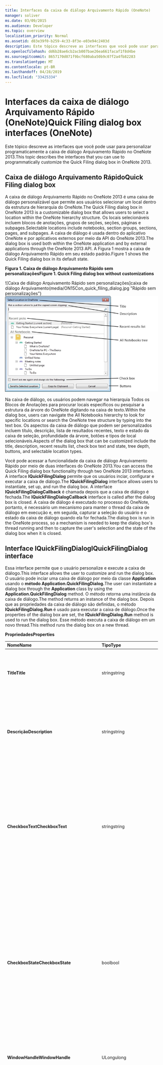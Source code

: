 ```yaml
---
title: Interfaces da caixa de diálogo Arquivamento Rápido (OneNote)
manager: soliver
ms.date: 03/09/2015
ms.audience: Developer
ms.topic: overview
localization_priority: Normal
ms.assetid: d83e39f0-b259-4c33-8f3e-e03e94c2403d
description: Este tópico descreve as interfaces que você pode usar para personalizar programaticamente a caixa de diálogo Arquivamento Rápido no OneNote 2013.
ms.openlocfilehash: dd6b28ae6cb2acb007bae26ea661facaf1f8d4be
ms.sourcegitcommit: 8657170d071f9bcf680aba50b9c07f2a4fb82283
ms.translationtype: MT
ms.contentlocale: pt-BR
ms.lasthandoff: 04/28/2019
ms.locfileid: "33425334"
---
```

# <a name="quick-filing-dialog-box-interfaces-onenote"></a><span data-ttu-id="b713a-103">Interfaces da caixa de diálogo Arquivamento Rápido (OneNote)</span><span class="sxs-lookup"><span data-stu-id="b713a-103">Quick Filing dialog box interfaces (OneNote)</span></span>

<span data-ttu-id="b713a-104">Este tópico descreve as interfaces que você pode usar para personalizar programaticamente a caixa de diálogo Arquivamento Rápido no OneNote 2013.</span><span class="sxs-lookup"><span data-stu-id="b713a-104">This topic describes the interfaces that you can use to programmatically customize the Quick Filing dialog box in OneNote 2013.</span></span>
  
## <a name="quick-filing-dialog-box"></a><span data-ttu-id="b713a-105">Caixa de diálogo Arquivamento Rápido</span><span class="sxs-lookup"><span data-stu-id="b713a-105">Quick Filing dialog box</span></span>

<span data-ttu-id="b713a-106">A caixa de diálogo Arquivamento Rápido no OneNote 2013 é uma caixa de diálogo personalizável que permite aos usuários selecionar um local dentro da estrutura de hierarquia do OneNote.</span><span class="sxs-lookup"><span data-stu-id="b713a-106">The Quick Filing dialog box in OneNote 2013 is a customizable dialog box that allows users to select a location within the OneNote hierarchy structure.</span></span> <span data-ttu-id="b713a-107">Os locais selecionáveis incluem blocos de anotações, grupos de seções, seções, páginas e subpages.</span><span class="sxs-lookup"><span data-stu-id="b713a-107">Selectable locations include notebooks, section groups, sections, pages, and subpages.</span></span> <span data-ttu-id="b713a-108">A caixa de diálogo é usada dentro do aplicativo OneNote e por aplicativos externos por meio da API do OneNote 2013.</span><span class="sxs-lookup"><span data-stu-id="b713a-108">The dialog box is used both within the OneNote application and by external applications through the OneNote 2013 API.</span></span> <span data-ttu-id="b713a-109">A Figura 1 mostra a caixa de diálogo Arquivamento Rápido em seu estado padrão.</span><span class="sxs-lookup"><span data-stu-id="b713a-109">Figure 1 shows the Quick Filing dialog box in its default state.</span></span>
  
<span data-ttu-id="b713a-110">**Figura 1. Caixa de diálogo Arquivamento Rápido sem personalizações**</span><span class="sxs-lookup"><span data-stu-id="b713a-110">**Figure 1. Quick Filing dialog box without customizations**</span></span>

<span data-ttu-id="b713a-111">![Caixa de diálogo Arquivamento Rápido sem personalizações]caixa de diálogo Arquivamento(media/ON15Con_quick_filing_dialog.jpg "Rápido sem personalizações")</span><span class="sxs-lookup"><span data-stu-id="b713a-111">![Quick Filing dialog box without customizations](media/ON15Con_quick_filing_dialog.jpg "Quick Filing dialog box without customizations")</span></span>
  
<span data-ttu-id="b713a-112">Na caixa de diálogo, os usuários podem navegar na hierarquia Todos os Blocos de Anotações para procurar locais específicos ou pesquisar a estrutura da árvore do OneNote digitando na caixa de texto.</span><span class="sxs-lookup"><span data-stu-id="b713a-112">Within the dialog box, users can navigate the All Notebooks hierarchy to look for specific locations or search the OneNote tree structure by typing into the text box.</span></span> <span data-ttu-id="b713a-113">Os aspectos da caixa de diálogo que podem ser personalizados incluem título, descrição, lista de resultados recentes, texto e estado da caixa de seleção, profundidade da árvore, botões e tipos de local selecionáveis.</span><span class="sxs-lookup"><span data-stu-id="b713a-113">Aspects of the dialog box that can be customized include the title, description, recent results list, check box text and state, tree depth, buttons, and selectable location types.</span></span>

<span data-ttu-id="b713a-114">Você pode acessar a funcionalidade da caixa de diálogo Arquivamento Rápido por meio de duas interfaces do OneNote 2013.</span><span class="sxs-lookup"><span data-stu-id="b713a-114">You can access the Quick Filing dialog box functionality through two OneNote 2013 interfaces.</span></span> <span data-ttu-id="b713a-115">A interface **IQuickFilingDialog** permite que os usuários inciar, configurar e executar a caixa de diálogo.</span><span class="sxs-lookup"><span data-stu-id="b713a-115">The **IQuickFilingDialog** interface allows users to instantiate, set up, and run the dialog box.</span></span> <span data-ttu-id="b713a-116">A interface **IQuickFilingDialogCallback** é chamada depois que a caixa de diálogo é fechada.</span><span class="sxs-lookup"><span data-stu-id="b713a-116">The **IQuickFilingDialogCallback** interface is called after the dialog box is closed.</span></span> <span data-ttu-id="b713a-117">A caixa de diálogo é executado no processo do OneNote, portanto, é necessário um mecanismo para manter o thread da caixa de diálogo em execução e, em seguida, capturar a seleção do usuário e o estado da caixa de diálogo quando ela for fechada.</span><span class="sxs-lookup"><span data-stu-id="b713a-117">The dialog box is run in the OneNote process, so a mechanism is needed to keep the dialog box's thread running and then to capture the user's selection and the state of the dialog box when it is closed.</span></span> 
  
## <a name="iquickfilingdialog-interface"></a><span data-ttu-id="b713a-118">Interface IQuickFilingDialog</span><span class="sxs-lookup"><span data-stu-id="b713a-118">IQuickFilingDialog interface</span></span>
<span data-ttu-id="b713a-119"><a name="odc_IQuickFilingDialog"> </a></span><span class="sxs-lookup"><span data-stu-id="b713a-119"><a name="odc_IQuickFilingDialog"> </a></span></span>

<span data-ttu-id="b713a-120">Essa interface permite que o usuário personalize e execute a caixa de diálogo.</span><span class="sxs-lookup"><span data-stu-id="b713a-120">This interface allows the user to customize and run the dialog box.</span></span> <span data-ttu-id="b713a-121">O usuário pode inciar uma caixa de diálogo por meio da classe **Application** usando o **método Application.QuickFilingDialog.**</span><span class="sxs-lookup"><span data-stu-id="b713a-121">The user can instantiate a dialog box through the **Application** class by using the **Application.QuickFilingDialog** method.</span></span> <span data-ttu-id="b713a-122">O método retorna uma instância da caixa de diálogo.</span><span class="sxs-lookup"><span data-stu-id="b713a-122">The method returns an instance of the dialog box.</span></span> <span data-ttu-id="b713a-123">Depois que as propriedades da caixa de diálogo são definidas, o método **IQuickFilingDialog.Run** é usado para executar a caixa de diálogo.</span><span class="sxs-lookup"><span data-stu-id="b713a-123">Once the properties of the dialog box are set, the **IQuickFilingDialog.Run** method is used to run the dialog box.</span></span> <span data-ttu-id="b713a-124">Esse método executa a caixa de diálogo em um novo thread.</span><span class="sxs-lookup"><span data-stu-id="b713a-124">This method runs the dialog box on a new thread.</span></span> 
  
<span data-ttu-id="b713a-125">**Propriedades**</span><span class="sxs-lookup"><span data-stu-id="b713a-125">**Properties**</span></span>

|<span data-ttu-id="b713a-126">**Nome**</span><span class="sxs-lookup"><span data-stu-id="b713a-126">**Name**</span></span>|<span data-ttu-id="b713a-127">**Tipo**</span><span class="sxs-lookup"><span data-stu-id="b713a-127">**Type**</span></span>|<span data-ttu-id="b713a-128">**Descrição**</span><span class="sxs-lookup"><span data-stu-id="b713a-128">**Description**</span></span>|
|:-----|:-----|:-----|
|<span data-ttu-id="b713a-129">**Title**</span><span class="sxs-lookup"><span data-stu-id="b713a-129">**Title**</span></span> <br/> |<span data-ttu-id="b713a-130">string</span><span class="sxs-lookup"><span data-stu-id="b713a-130">string</span></span>  <br/> |<span data-ttu-id="b713a-131">Obtém ou define o texto do título que aparece na barra de título da janela da caixa de diálogo.</span><span class="sxs-lookup"><span data-stu-id="b713a-131">Gets or sets the title text that appears in the title bar of the dialog box window.</span></span>  <br/> |
|<span data-ttu-id="b713a-132">**Descrição**</span><span class="sxs-lookup"><span data-stu-id="b713a-132">**Description**</span></span> <br/> |<span data-ttu-id="b713a-133">string</span><span class="sxs-lookup"><span data-stu-id="b713a-133">string</span></span>  <br/> |<span data-ttu-id="b713a-134">Obtém ou define a descrição do texto para instruir o usuário sobre o que selecionar.</span><span class="sxs-lookup"><span data-stu-id="b713a-134">Gets or sets the text description to instruct the user about what to select.</span></span> <span data-ttu-id="b713a-135">Esse valor pode ser texto de várias linhas.</span><span class="sxs-lookup"><span data-stu-id="b713a-135">This value can be multiple-line text.</span></span>  <br/> |
|<span data-ttu-id="b713a-136">**CheckboxText**</span><span class="sxs-lookup"><span data-stu-id="b713a-136">**CheckboxText**</span></span> <br/> |<span data-ttu-id="b713a-137">string</span><span class="sxs-lookup"><span data-stu-id="b713a-137">string</span></span>  <br/> |<span data-ttu-id="b713a-138">Obtém ou define o texto que segue a caixa de seleção.</span><span class="sxs-lookup"><span data-stu-id="b713a-138">Gets or sets the text that follows the check box.</span></span> <span data-ttu-id="b713a-139">Se esse valor for definido como uma cadeia de caracteres não vazia, uma caixa de seleção será exibida na caixa de diálogo.</span><span class="sxs-lookup"><span data-stu-id="b713a-139">If this value is set to a non-empty string, a check box appears in the dialog box.</span></span> <span data-ttu-id="b713a-140">Se o valor for uma cadeia de caracteres vazia, nenhuma caixa de seleção será exibida.</span><span class="sxs-lookup"><span data-stu-id="b713a-140">If the value is an empty string, no check box appears.</span></span>  <br/> |
|<span data-ttu-id="b713a-141">**CheckboxState**</span><span class="sxs-lookup"><span data-stu-id="b713a-141">**CheckboxState**</span></span> <br/> |<span data-ttu-id="b713a-142">bool</span><span class="sxs-lookup"><span data-stu-id="b713a-142">bool</span></span>  <br/> |<span data-ttu-id="b713a-143">Obtém ou define o estado da caixa de seleção.</span><span class="sxs-lookup"><span data-stu-id="b713a-143">Gets or sets the state of the check box.</span></span> <span data-ttu-id="b713a-144">Se o valor for definido como **false,** a caixa de seleção será des limpa quando a caixa de diálogo for iniciada.</span><span class="sxs-lookup"><span data-stu-id="b713a-144">If value is set to **false**, the check box is cleared when the dialog box is started.</span></span> <span data-ttu-id="b713a-145">Se o valor for definido como **true**, a caixa de seleção será marcada quando a caixa de diálogo for iniciada, desde que **CheckboxText** seja uma cadeia de caracteres não vazia.</span><span class="sxs-lookup"><span data-stu-id="b713a-145">If the value is set to **true**, the check box is selected when the dialog box is started as long as **CheckboxText** is a non-empty string.</span></span>  <br/> |
|<span data-ttu-id="b713a-146">**WindowHandle**</span><span class="sxs-lookup"><span data-stu-id="b713a-146">**WindowHandle**</span></span> <br/> |<span data-ttu-id="b713a-147">ULong</span><span class="sxs-lookup"><span data-stu-id="b713a-147">ulong</span></span>  <br/> |<span data-ttu-id="b713a-148">Obtém a ID de alça da janela da caixa de diálogo Arquivamento Rápido.</span><span class="sxs-lookup"><span data-stu-id="b713a-148">Gets the handle ID of the Quick Filing dialog box window.</span></span>  <br/> |
|<span data-ttu-id="b713a-149">**TreeDepth**</span><span class="sxs-lookup"><span data-stu-id="b713a-149">**TreeDepth**</span></span> <br/> |<span data-ttu-id="b713a-150">**HierarchyElement**</span><span class="sxs-lookup"><span data-stu-id="b713a-150">**HierarchyElement**</span></span> <br/> |<span data-ttu-id="b713a-151">Obtém ou define a profundidade em que a árvore do OneNote deve ser exibida na seção Todos os Blocos de Anotações.</span><span class="sxs-lookup"><span data-stu-id="b713a-151">Gets or sets how deep the OneNote tree should be displayed in the All Notebooks section.</span></span> <span data-ttu-id="b713a-152">Por padrão, a árvore é exibida até as seções.</span><span class="sxs-lookup"><span data-stu-id="b713a-152">By default, the tree is displayed up to the sections.</span></span> <span data-ttu-id="b713a-153">Essa propriedade não afeta que tipo de elementos podem ser selecionados.</span><span class="sxs-lookup"><span data-stu-id="b713a-153">This property does not affect what type of elements can be selected.</span></span>  <br/> <span data-ttu-id="b713a-154">Se **TreeDepth** for definido como um elemento inferior na hierarquia do OneNote do que pode ser selecionado por qualquer um dos botões, a profundidade da árvore exibida será o elemento selecionável mais baixo possível.</span><span class="sxs-lookup"><span data-stu-id="b713a-154">If **TreeDepth** is set to an element lower in the OneNote hierarchy than can be selected by any of the buttons, the displayed tree depth will be the lowest possible selectable element.</span></span> <span data-ttu-id="b713a-155">Ou seja, se a profundidade da árvore estiver definida para ser exibida para baixo nas páginas, mas o elemento selecionável mais baixo for uma seção, a árvore será exibida para baixo até as seções.</span><span class="sxs-lookup"><span data-stu-id="b713a-155">That is, if tree depth is set to display down to pages, but the lowest selectable element is a section, the tree is displayed down to sections.</span></span>  <br/> |
|<span data-ttu-id="b713a-156">**ParentWindowHandle**</span><span class="sxs-lookup"><span data-stu-id="b713a-156">**ParentWindowHandle**</span></span> <br/> |<span data-ttu-id="b713a-157">ULong</span><span class="sxs-lookup"><span data-stu-id="b713a-157">ulong</span></span>  <br/> |<span data-ttu-id="b713a-158">Obtém ou define a ID de alça da janela pai da caixa de diálogo.</span><span class="sxs-lookup"><span data-stu-id="b713a-158">Gets or sets the handle ID of the parent window of the dialog box.</span></span> <span data-ttu-id="b713a-159">Se essa propriedade for definida, a caixa de diálogo Arquivamento Rápido será modal para a janela pai atribuída quando a caixa de diálogo for aberta.</span><span class="sxs-lookup"><span data-stu-id="b713a-159">If this property is set, the Quick Filing dialog box will be modal to the assigned parent window when the dialog box opens.</span></span> <span data-ttu-id="b713a-160">Ou seja, um usuário não poderá acessar a janela pai até que a caixa de diálogo Arquivamento Rápido seja fechada.</span><span class="sxs-lookup"><span data-stu-id="b713a-160">That is, a user will not be able to access the parent window until the Quick Filing dialog box is closed.</span></span>  <br/> |
|<span data-ttu-id="b713a-161">**Posição**</span><span class="sxs-lookup"><span data-stu-id="b713a-161">**Position**</span></span> <br/> |<span data-ttu-id="b713a-162">tagPOINT</span><span class="sxs-lookup"><span data-stu-id="b713a-162">tagPOINT</span></span>  <br/> |<span data-ttu-id="b713a-163">Obtém ou define a posição da janela em relação à tela.</span><span class="sxs-lookup"><span data-stu-id="b713a-163">Gets or sets the position of the window in relation to the screen.</span></span> <span data-ttu-id="b713a-164">Por padrão, a caixa de diálogo aparece no meio da janela pai ou da área de trabalho.</span><span class="sxs-lookup"><span data-stu-id="b713a-164">By default, the dialog box appears in the middle of the parent window or the desktop.</span></span>  <br/> |
|<span data-ttu-id="b713a-165">**SelectedItem**</span><span class="sxs-lookup"><span data-stu-id="b713a-165">**SelectedItem**</span></span> <br/> |<span data-ttu-id="b713a-166">string</span><span class="sxs-lookup"><span data-stu-id="b713a-166">string</span></span>  <br/> |<span data-ttu-id="b713a-167">Obtém a ID do objeto do local do OneNote selecionado pelo usuário quando a caixa de diálogo é fechada.</span><span class="sxs-lookup"><span data-stu-id="b713a-167">Gets the object ID of the OneNote location selected by the user when the dialog box is closed.</span></span> <span data-ttu-id="b713a-168">Se o usuário clicar no **botão Cancelar,** o objeto será definido como nulo.</span><span class="sxs-lookup"><span data-stu-id="b713a-168">If the user clicks the **Cancel** button, the object is set to null.</span></span>  <br/> |
|<span data-ttu-id="b713a-169">**PressedButton**</span><span class="sxs-lookup"><span data-stu-id="b713a-169">**PressedButton**</span></span> <br/> |<span data-ttu-id="b713a-170">ULong</span><span class="sxs-lookup"><span data-stu-id="b713a-170">ulong</span></span>  <br/> |<span data-ttu-id="b713a-171">Obtém qual botão foi clicado quando a caixa de diálogo foi fechada.</span><span class="sxs-lookup"><span data-stu-id="b713a-171">Gets which button was clicked when the dialog box was closed.</span></span> <span data-ttu-id="b713a-172">Se o **botão Cancelar** tiver sido clicado, essa propriedade retornará um valor de -1.</span><span class="sxs-lookup"><span data-stu-id="b713a-172">If the **Cancel** button was clicked, this property returns a value of -1.</span></span> <span data-ttu-id="b713a-173">Todos os outros botões são atribuídos valores inteiros de 0, incrementados em 1 para cada botão adicionado à caixa de diálogo.</span><span class="sxs-lookup"><span data-stu-id="b713a-173">All other buttons are assigned integer values from 0, incremented by 1 for each button added to the dialog box.</span></span> <span data-ttu-id="b713a-174">O valor inteiro do botão **OK** padrão é 0.</span><span class="sxs-lookup"><span data-stu-id="b713a-174">The integer value of the default **OK** button is 0.</span></span>  <br/> |
   
### <a name="methods"></a><span data-ttu-id="b713a-175">Methods</span><span class="sxs-lookup"><span data-stu-id="b713a-175">Methods</span></span>

<span data-ttu-id="b713a-176">**SetRecentResults**</span><span class="sxs-lookup"><span data-stu-id="b713a-176">**SetRecentResults**</span></span>

|||
|:-----|:-----|
|<span data-ttu-id="b713a-177">**Descrição**</span><span class="sxs-lookup"><span data-stu-id="b713a-177">**Description**</span></span> <br/> |<span data-ttu-id="b713a-178">Define qual lista de resultados recentes será exibida na caixa de diálogo Arquivamento Rápido e indica se deve incluir alguns locais de arquivamento especiais na lista.</span><span class="sxs-lookup"><span data-stu-id="b713a-178">Sets what recent result list will be displayed in the Quick Filing dialog box, and indicates whether to include some special filing locations in the list.</span></span> <span data-ttu-id="b713a-179">Os usuários podem selecionar uma lista de resultados recentes na [enumeração RecentResultType.](enumerations-onenote-developer-reference.md#odc_RecentResultType)</span><span class="sxs-lookup"><span data-stu-id="b713a-179">Users can select a recent result list from the [RecentResultType](enumerations-onenote-developer-reference.md#odc_RecentResultType) enumeration.</span></span> <span data-ttu-id="b713a-180">Os usuários também podem optar por adicionar as seguintes opções à lista: Seção Atual, Página Atual ou Anotações Não-Preenchedas.</span><span class="sxs-lookup"><span data-stu-id="b713a-180">Users can also choose to add the following options to the list: Current Section, Current Page, or Unfiled Notes.</span></span> <span data-ttu-id="b713a-181">Se **RecentResultType.rrtNone** estiver selecionado, nenhuma lista de resultados recentes será exibida.</span><span class="sxs-lookup"><span data-stu-id="b713a-181">If **RecentResultType.rrtNone** is selected, no recent result list is shown.</span></span>  <br/> |
|<span data-ttu-id="b713a-182">**Sintaxe**</span><span class="sxs-lookup"><span data-stu-id="b713a-182">**Syntax**</span></span> <br/> | `HRESULT SetRecentResults (`<br/>`[in]RecentResultType recentResults,`<br/>`[in]VARIANT_BOOL fShowCurrentSection,`<br/>`[in]VARIANT_BOOL fShowCurrentPage,`<br/>`[in]VARIANT_BOOL fShowUnfiledNotes);` <br/> |
|<span data-ttu-id="b713a-183">**Parâmetros**</span><span class="sxs-lookup"><span data-stu-id="b713a-183">**Parameters**</span></span> <br/> | <span data-ttu-id="b713a-184">_recentResults_ &ndash; Um objeto do tipo **RecentResultType** que indica qual lista de resultados recentes, se alguma, deve aparecer.</span><span class="sxs-lookup"><span data-stu-id="b713a-184">_recentResults_ &ndash; An object of type **RecentResultType** that indicates which recent result list, if any, should appear.</span></span> <span data-ttu-id="b713a-185">Se **rrtNone** estiver selecionado, nenhuma lista de resultados recentes será exibida na caixa de diálogo.</span><span class="sxs-lookup"><span data-stu-id="b713a-185">If **rrtNone** is selected, no recent result list appears in the dialog box.</span></span><br/><br/>  <span data-ttu-id="b713a-186">_fShowCurrentSection_ &ndash; Um valor Boolean que indica se a seção atual deve ser incluída na lista de resultados recentes.</span><span class="sxs-lookup"><span data-stu-id="b713a-186">_fShowCurrentSection_ &ndash; A Boolean value that indicates whether the current section should be included in the recent result list.</span></span><br/><br/>  <span data-ttu-id="b713a-187">_fShowCurrentPage_ &ndash; Um valor Boolean que indica se a página atual deve ser incluída na lista de resultados recentes.</span><span class="sxs-lookup"><span data-stu-id="b713a-187">_fShowCurrentPage_ &ndash; A Boolean value that indicates whether the current page should be included in the recent result list.</span></span><br/><br/>  <span data-ttu-id="b713a-188">_fShowUnfiledNotes_ &ndash; Um valor booliana que indica se a seção Anotações Não Explicadas deve ser incluída na lista de resultados recentes.</span><span class="sxs-lookup"><span data-stu-id="b713a-188">_fShowUnfiledNotes_ &ndash; A Boolean value that indicates whether the Unfiled Notes section should be included in the recent result list.</span></span>  <br/> |
   
> [!NOTE]
> <span data-ttu-id="b713a-189">Se um local de arquivamento especial não puder ser selecionado usando qualquer um dos botões na caixa de diálogo, ele não será mostrado na lista.</span><span class="sxs-lookup"><span data-stu-id="b713a-189">If a special filing location cannot be selected by using any of the buttons in the dialog box, it is not shown in the list.</span></span> <span data-ttu-id="b713a-190">Se nenhum item selecionável na lista de resultados recentes for encontrado, nenhuma lista de resultados recentes será exibida.</span><span class="sxs-lookup"><span data-stu-id="b713a-190">If no selectable item in the recent results list is found, no recent result list is displayed.</span></span> 
  
<span data-ttu-id="b713a-191">O exemplo a seguir usa o **método SetRecentResults** para exibir a seção atual, a página atual e a seção Anotações NãoFiladas na lista de resultados recentes.</span><span class="sxs-lookup"><span data-stu-id="b713a-191">The following example uses the **SetRecentResults** method to display the current section, current page, and the Unfiled Notes section in the recent result list.</span></span> 
  
```cs
        static void Main(string[] args)
        {
            Microsoft.Office.Interop.OneNote.Application app = 
                new Microsoft.Office.Interop.OneNote.Application();
            ... 
            // RECENT RESULTS
            qfDialog.SetRecentResults(RecentResultType.rrtFiling,
                /*Current Section*/ true,
                /*Current Page*/ true,
                /*Unfiled Notes*/ true);
            ...
        }

```

<span data-ttu-id="b713a-192">**AddButton**</span><span class="sxs-lookup"><span data-stu-id="b713a-192">**AddButton**</span></span>

|||
|:-----|:-----|
|<span data-ttu-id="b713a-193">**Descrição**</span><span class="sxs-lookup"><span data-stu-id="b713a-193">**Description**</span></span> <br/> |<span data-ttu-id="b713a-194">Permite que os usuários adicionem e personalizem botões na caixa de diálogo.</span><span class="sxs-lookup"><span data-stu-id="b713a-194">Allows users to add and customize buttons in the dialog box.</span></span> <span data-ttu-id="b713a-195">Os usuários podem especificar o texto nos botões e quais elementos da hierarquia do OneNote podem ser selecionados por cada botão.</span><span class="sxs-lookup"><span data-stu-id="b713a-195">Users can specify the text on the buttons and what elements of the OneNote hierarchy can be selected by each button.</span></span>  <br/> |
|<span data-ttu-id="b713a-196">**Sintaxe**</span><span class="sxs-lookup"><span data-stu-id="b713a-196">**Syntax**</span></span> <br/> | `HRESULT AddButton (`<br/>`[in]BSTR bstrText,`<br/>`[in]HierarchyElement allowedElements,`<br/>`[in]HierarchyElement allowedReadOnlyElements,`<br/>`[in]VARIANT_BOOL fDefault);` <br/> |
|<span data-ttu-id="b713a-197">**Parâmetros**</span><span class="sxs-lookup"><span data-stu-id="b713a-197">**Parameters**</span></span> <br/> | <span data-ttu-id="b713a-198">_bstrText_ &ndash; Uma cadeia de caracteres que especifica o texto a ser exibido no botão.</span><span class="sxs-lookup"><span data-stu-id="b713a-198">_bstrText_ &ndash; A string that specifies the text to appear on the button.</span></span> <span data-ttu-id="b713a-199">Para personalizar o botão **OK** padrão, passe um valor nulo como **bstrText**.</span><span class="sxs-lookup"><span data-stu-id="b713a-199">To customize the default **OK** button, pass in a null value as **bstrText**.</span></span>  <br/><br/><span data-ttu-id="b713a-200">_allowedElements_ &ndash; Um **HierarchyElement** que indica quais elementos de hierarquia do OneNote não somente leitura um usuário tem permissão para selecionar usando o botão.</span><span class="sxs-lookup"><span data-stu-id="b713a-200">_allowedElements_ &ndash; A **HierarchyElement** that indicates what non-read-only OneNote hierarchy elements a user is allowed to select by using the button.</span></span> <span data-ttu-id="b713a-201">Para selecionar vários itens, o usuário deve passar o operador **OR** para todos os valores equivalentes uint dos tipos **HierarchyElement** permitidos como **um HierarchyElement**.</span><span class="sxs-lookup"><span data-stu-id="b713a-201">For selecting multiple items, the user should pass in the **OR** operator for all the uint equivalent values of the **HierarchyElement** types allowed as a **HierarchyElement**.</span></span><br/><br/>  <span data-ttu-id="b713a-202">_allowedReadOnlyElements_ &ndash; Um **HierarchyElement** que indica quais elementos de hierarquia somente leitura do OneNote um usuário tem permissão para selecionar usando o botão.</span><span class="sxs-lookup"><span data-stu-id="b713a-202">_allowedReadOnlyElements_ &ndash; A **HierarchyElement** that indicates what OneNote read-only hierarchy elements a user is allowed to select by using the button.</span></span> <span data-ttu-id="b713a-203">Para selecionar vários itens, o usuário deve passar o operador **OR** para todos os **valores equivalentes uint** dos tipos **HierarchyElement** permitidos como **um HierarchyElement**.</span><span class="sxs-lookup"><span data-stu-id="b713a-203">For selecting multiple items, the user should pass in the **OR** operator for all the **uint** equivalents values of the **HierarchyElement** types allowed as a **HierarchyElement**.</span></span><br/><br/>  <span data-ttu-id="b713a-204">_fDefault_ &ndash; Um valor Boolean que especifica se esse botão deve ser o botão padrão.</span><span class="sxs-lookup"><span data-stu-id="b713a-204">_fDefault_ &ndash; A Boolean value that specifies whether this button should be the default button.</span></span> <span data-ttu-id="b713a-205">Se vários botões são definidos como padrão, o último botão especificado se torna o botão padrão.</span><span class="sxs-lookup"><span data-stu-id="b713a-205">If multiple buttons are set as default, the last specified button becomes the default button.</span></span>  <br/> |
   
<span data-ttu-id="b713a-206">O exemplo a seguir adiciona três botões à caixa de diálogo Arquivamento Rápido.</span><span class="sxs-lookup"><span data-stu-id="b713a-206">The following example adds three buttons to the Quick Filing dialog box.</span></span> <span data-ttu-id="b713a-207">O primeiro, **All**, pode ser selecionado por todos os elementos na árvore de hierarquia do OneNote.</span><span class="sxs-lookup"><span data-stu-id="b713a-207">The first one, **All**, can be selected by all elements in the OneNote hierarchy tree.</span></span> <span data-ttu-id="b713a-208">Os outros, **Blocos de** Anotações e **Páginas**, só poderão ser selecionados se seus elementos correspondentes, Blocos de Anotações e Páginas, forem selecionados.</span><span class="sxs-lookup"><span data-stu-id="b713a-208">The others, **Notebooks** and **Pages**, can be selected only if their corresponding elements, Notebooks and Pages, are selected.</span></span>
  
```cs
        static void Main(string[] args)
        {
            Microsoft.Office.Interop.OneNote.Application app = 
                new Microsoft.Office.Interop.OneNote.Application();
            ... 
            
            // BUTTONS
            HierarchyElement heAll = (HierarchyElement) 
                ((uint)HierarchyElement.heNotebooks | 
                (uint)HierarchyElement.heSectionGroups | 
                (uint)HierarchyElement.heSections |  
                (uint)HierarchyElement.hePages);
            
            qfDialog.AddButton("All", heAll, heAll, true);
            qfDialog.AddButton("Notebooks", HierarchyElement.heNotebooks, 
                HierarchyElement.heNotebooks, false);
            qfDialog.AddButton("Pages", HierarchyElement.hePages, 
                HierarchyElement.hePages, false);
            ... 
        }

```

<span data-ttu-id="b713a-209">**Run**</span><span class="sxs-lookup"><span data-stu-id="b713a-209">**Run**</span></span>

|||
|:-----|:-----|
|<span data-ttu-id="b713a-210">**Descrição**</span><span class="sxs-lookup"><span data-stu-id="b713a-210">**Description**</span></span> <br/> |<span data-ttu-id="b713a-211">Exibe a caixa de diálogo Arquivamento Rápido de um novo thread.</span><span class="sxs-lookup"><span data-stu-id="b713a-211">Displays the Quick Filing dialog box from a new thread.</span></span> <span data-ttu-id="b713a-212">Ele faz referência à interface **IQuickFilingDialogCallback,** cujo método **OnDialogClosed** será chamado assim que a caixa de diálogo for fechado.</span><span class="sxs-lookup"><span data-stu-id="b713a-212">It takes a reference to the **IQuickFilingDialogCallback** interface, whose **OnDialogClosed** method will be called once the dialog box closes.</span></span>  <br/> |
|<span data-ttu-id="b713a-213">**Sintaxe**</span><span class="sxs-lookup"><span data-stu-id="b713a-213">**Syntax**</span></span> <br/> | `HRESULT Run (`<br/>`[in]IQuickFilingDialogCallback piCallback);` <br/> |
|<span data-ttu-id="b713a-214">**Parâmetros**</span><span class="sxs-lookup"><span data-stu-id="b713a-214">**Parameters**</span></span> <br/> | <span data-ttu-id="b713a-215">_piCallback_ &ndash; Uma referência à interface **IQuickFilingDialogCallback** que será instariada depois que a caixa de diálogo fechar.</span><span class="sxs-lookup"><span data-stu-id="b713a-215">_piCallback_ &ndash; A reference to the **IQuickFilingDialogCallback** interface that will be instantiated once the dialog box closes.</span></span>  <br/> |
   
<span data-ttu-id="b713a-216">O exemplo a seguir usa o **método Run** para exibir a caixa de diálogo Arquivamento Rápido de um novo thread.</span><span class="sxs-lookup"><span data-stu-id="b713a-216">The following example uses the **Run** method to display the Quick Filing dialog box from a new thread.</span></span> 
  
```cs
    class OpenQuickFilingDialog
    {
            ... 
        static void Main(string[] args)
        {
            Microsoft.Office.Interop.OneNote.Application app = 
                new Microsoft.Office.Interop.OneNote.Application();
            ... 
            // Display Quick Filing UI
            qfDialog.Run(new Callback());
            ... 
        }
    }

```

<span data-ttu-id="b713a-217">**TreeCollapsedState**</span><span class="sxs-lookup"><span data-stu-id="b713a-217">**TreeCollapsedState**</span></span>

|||
|:-----|:-----|
|<span data-ttu-id="b713a-218">**Descrição**</span><span class="sxs-lookup"><span data-stu-id="b713a-218">**Description**</span></span> <br/> |<span data-ttu-id="b713a-219">Indica se a árvore hierárquica deve ser expandida ou recolhido.</span><span class="sxs-lookup"><span data-stu-id="b713a-219">Indicates whether the hierarchy tree should be expanded or collapsed.</span></span>  <br/> |
|<span data-ttu-id="b713a-220">**Sintaxe**</span><span class="sxs-lookup"><span data-stu-id="b713a-220">**Syntax**</span></span> <br/> | `HRESULT TreeCollapsedState(`<br/>`[in] TreeCollapsedStateType tcs);` <br/> |
|<span data-ttu-id="b713a-221">**Parâmetros**</span><span class="sxs-lookup"><span data-stu-id="b713a-221">**Parameters**</span></span> <br/> | <span data-ttu-id="b713a-222">_tcs_ - Especifica se a árvore está expandida ou recolhido.</span><span class="sxs-lookup"><span data-stu-id="b713a-222">_tcs_ - Specifies whether the tree is expanded or collapsed.</span></span>  <br/> |
   
<span data-ttu-id="b713a-223">**NotebookFilterOut**</span><span class="sxs-lookup"><span data-stu-id="b713a-223">**NotebookFilterOut**</span></span>

|||
|:-----|:-----|
|<span data-ttu-id="b713a-224">**Descrição**</span><span class="sxs-lookup"><span data-stu-id="b713a-224">**Description**</span></span> <br/> |<span data-ttu-id="b713a-225">Filtra a lista de blocos de anotações mostrados por tipo.</span><span class="sxs-lookup"><span data-stu-id="b713a-225">Filters the list of notebooks shown by type.</span></span>  <br/> |
|<span data-ttu-id="b713a-226">**Sintaxe**</span><span class="sxs-lookup"><span data-stu-id="b713a-226">**Syntax**</span></span> <br/> | `HRESULT NotebookFilterOut(`<br/>`[in] NotebookFilterOutType nfo);` <br/> |
|<span data-ttu-id="b713a-227">**Parâmetros**</span><span class="sxs-lookup"><span data-stu-id="b713a-227">**Parameters**</span></span> <br/> | <span data-ttu-id="b713a-228">_nfo_ - Especifica o conjunto de blocos de anotações que devem ser filtrados para fora da lista</span><span class="sxs-lookup"><span data-stu-id="b713a-228">_nfo_ - Specifies the set of notebooks that are to be filtered out of the list</span></span>  <br/> |
   
<span data-ttu-id="b713a-229">**ShowCreateNewNotebook**</span><span class="sxs-lookup"><span data-stu-id="b713a-229">**ShowCreateNewNotebook**</span></span>

|||
|:-----|:-----|
|<span data-ttu-id="b713a-230">**Descrição**</span><span class="sxs-lookup"><span data-stu-id="b713a-230">**Description**</span></span> <br/> |<span data-ttu-id="b713a-231">Exibe a opção criar novo bloco de anotações na caixa de diálogo.</span><span class="sxs-lookup"><span data-stu-id="b713a-231">Displays the create new notebook option in the dialog.</span></span>  <br/> |
|<span data-ttu-id="b713a-232">**Sintaxe**</span><span class="sxs-lookup"><span data-stu-id="b713a-232">**Syntax**</span></span> <br/> | `HRESULT ShowCreateNewNotebook ();` <br/> |
|<span data-ttu-id="b713a-233">**Parâmetros**</span><span class="sxs-lookup"><span data-stu-id="b713a-233">**Parameters**</span></span> <br/> |<span data-ttu-id="b713a-234">Nenhum</span><span class="sxs-lookup"><span data-stu-id="b713a-234">None</span></span>  <br/> |
   
<span data-ttu-id="b713a-235">**AddInitialEditor**</span><span class="sxs-lookup"><span data-stu-id="b713a-235">**AddInitialEditor**</span></span>

|||
|:-----|:-----|
|<span data-ttu-id="b713a-236">**Descrição**</span><span class="sxs-lookup"><span data-stu-id="b713a-236">**Description**</span></span> <br/> |<span data-ttu-id="b713a-237">Adiciona um usuário como editor inicial a um bloco de anotações na caixa de diálogo Arquivamento Rápido.</span><span class="sxs-lookup"><span data-stu-id="b713a-237">Adds a user as an initial editor to a notebook in the Quick Filing dialog box.</span></span>  <br/> |
|<span data-ttu-id="b713a-238">**Sintaxe**</span><span class="sxs-lookup"><span data-stu-id="b713a-238">**Syntax**</span></span> <br/> | `HRESULT AddInitialEditor (BSTR initialEditor);` <br/> |
|<span data-ttu-id="b713a-239">**Parâmetros**</span><span class="sxs-lookup"><span data-stu-id="b713a-239">**Parameters**</span></span> <br/> | <span data-ttu-id="b713a-240">_initialEditor_ - O endereço de email do usuário que você deseja adicionar como editor ao bloco de anotações.</span><span class="sxs-lookup"><span data-stu-id="b713a-240">_initialEditor_ - The email address of the user you wish to add as an editor to the notebook.</span></span> <span data-ttu-id="b713a-241">Quando o bloco de anotações é criado por meio da caixa de diálogo Arquivamento Rápido, ele é compartilhado automaticamente com todos os Editores Iniciais.</span><span class="sxs-lookup"><span data-stu-id="b713a-241">When the notebook is created via the Quick Filing dialog box, it is automatically shared with all Initial Editors.</span></span>  <br/> |
   
<span data-ttu-id="b713a-242">**ClearInitialEditors**</span><span class="sxs-lookup"><span data-stu-id="b713a-242">**ClearInitialEditors**</span></span>

|||
|:-----|:-----|
|<span data-ttu-id="b713a-243">**Descrição**</span><span class="sxs-lookup"><span data-stu-id="b713a-243">**Description**</span></span> <br/> |<span data-ttu-id="b713a-244">Remove todos os editores iniciais da caixa de diálogo Arquivamento Rápido.</span><span class="sxs-lookup"><span data-stu-id="b713a-244">Removes all initial editors from the Quick Filing dialog box.</span></span>  <br/> |
|<span data-ttu-id="b713a-245">**Sintaxe**</span><span class="sxs-lookup"><span data-stu-id="b713a-245">**Syntax**</span></span> <br/> | `HRESULT ClearInitialEditors ();` <br/> |
|<span data-ttu-id="b713a-246">**Parâmetros**</span><span class="sxs-lookup"><span data-stu-id="b713a-246">**Parameters**</span></span> <br/> |<span data-ttu-id="b713a-247">Nenhum</span><span class="sxs-lookup"><span data-stu-id="b713a-247">None</span></span>  <br/> |
   
<span data-ttu-id="b713a-248">**ShowSharingHyperlink**</span><span class="sxs-lookup"><span data-stu-id="b713a-248">**ShowSharingHyperlink**</span></span>

|||
|:-----|:-----|
|<span data-ttu-id="b713a-249">**Descrição**</span><span class="sxs-lookup"><span data-stu-id="b713a-249">**Description**</span></span> <br/> |<span data-ttu-id="b713a-250">Exibe o Hiperlink do Tópico da Ajuda de Compartilhamento na caixa de diálogo Arquivamento Rápido.</span><span class="sxs-lookup"><span data-stu-id="b713a-250">Displays the Sharing Help Topic Hyperlink in the Quick Filing dialog box.</span></span>  <br/> |
|<span data-ttu-id="b713a-251">**Sintaxe**</span><span class="sxs-lookup"><span data-stu-id="b713a-251">**Syntax**</span></span> <br/> | `HRESULT ShowSharingHyperlink();` <br/> |
|<span data-ttu-id="b713a-252">**Parâmetros**</span><span class="sxs-lookup"><span data-stu-id="b713a-252">**Parameters**</span></span> <br/> |<span data-ttu-id="b713a-253">Nenhum</span><span class="sxs-lookup"><span data-stu-id="b713a-253">None</span></span>  <br/> |
   
## <a name="iquickfilingdialogcallback-interface"></a><span data-ttu-id="b713a-254">Interface IQuickFilingDialogCallback</span><span class="sxs-lookup"><span data-stu-id="b713a-254">IQuickFilingDialogCallback interface</span></span>
<span data-ttu-id="b713a-255"><a name="odc_IQuickFilingDialog"> </a></span><span class="sxs-lookup"><span data-stu-id="b713a-255"><a name="odc_IQuickFilingDialog"> </a></span></span>

<span data-ttu-id="b713a-256">Essa interface permite que o usuário acesse as propriedades da caixa de diálogo após o fechamento da caixa de diálogo.</span><span class="sxs-lookup"><span data-stu-id="b713a-256">This interface allows the user to access the dialog box properties after the dialog box closes.</span></span> <span data-ttu-id="b713a-257">Depois que a caixa de diálogo é fechado, o OneNote 2013 chama o método **IQuickFilingDialogCallback.OnDialogClose** nesta interface.</span><span class="sxs-lookup"><span data-stu-id="b713a-257">Once the dialog box closes, OneNote 2013 calls the **IQuickFilingDialogCallback.OnDialogClose** method in this interface.</span></span> 
  
<span data-ttu-id="b713a-258">Uma classe que herda essa interface deve ser definida.</span><span class="sxs-lookup"><span data-stu-id="b713a-258">A class that inherits this interface has to be defined.</span></span>
  
### <a name="methods"></a><span data-ttu-id="b713a-259">Methods</span><span class="sxs-lookup"><span data-stu-id="b713a-259">Methods</span></span>

<span data-ttu-id="b713a-260">A seção a seguir descreve os métodos associados às interfaces detalhadas anteriormente.</span><span class="sxs-lookup"><span data-stu-id="b713a-260">The following section describes the methods associated with the interfaces detailed previously.</span></span>
  
<span data-ttu-id="b713a-261">**OnDialogClosed**</span><span class="sxs-lookup"><span data-stu-id="b713a-261">**OnDialogClosed**</span></span>

|||
|:-----|:-----|
|<span data-ttu-id="b713a-262">**Descrição**</span><span class="sxs-lookup"><span data-stu-id="b713a-262">**Description**</span></span> <br/> |<span data-ttu-id="b713a-263">Permite que os usuários adicionem funcionalidade para capturar e usar a seleção do usuário na caixa de diálogo.</span><span class="sxs-lookup"><span data-stu-id="b713a-263">Enables users to add functionality to capture and use the user selection from the dialog box.</span></span> <span data-ttu-id="b713a-264">Esse método é chamado depois que a caixa de diálogo Arquivamento Rápido é fechada.</span><span class="sxs-lookup"><span data-stu-id="b713a-264">This method is called after the Quick Filing dialog box is closed.</span></span> <span data-ttu-id="b713a-265">Esse método é uma função que as interfaces **IQuickFilingDialogCallback** têm que definir.</span><span class="sxs-lookup"><span data-stu-id="b713a-265">This method is a function that **IQuickFilingDialogCallback** interfaces have to define.</span></span>  <br/> |
|<span data-ttu-id="b713a-266">**Sintaxe**</span><span class="sxs-lookup"><span data-stu-id="b713a-266">**Syntax**</span></span> <br/> | `HRESULT OnDialogClosed (`<br/>`[in]IQuickFilingDialog dialog);` <br/> |
|<span data-ttu-id="b713a-267">**Parâmetros**</span><span class="sxs-lookup"><span data-stu-id="b713a-267">**Parameters**</span></span> <br/> | <span data-ttu-id="b713a-268">_dialog_ &ndash; O **objeto IQuickFilingDialog** que chamou o **método OnDialogClose.**</span><span class="sxs-lookup"><span data-stu-id="b713a-268">_dialog_ &ndash; The **IQuickFilingDialog** object that called the **OnDialogClose** method.</span></span>  <br/> |
   
<span data-ttu-id="b713a-269">O exemplo a seguir é uma interface **IQuickFilingDialogCallback de** exemplo.</span><span class="sxs-lookup"><span data-stu-id="b713a-269">The following example is a sample **IQuickFilingDialogCallback** interface.</span></span> <span data-ttu-id="b713a-270">O **método OnDialogClose** imprime a seleção do usuário da caixa de diálogo Arquivamento Rápido no console.</span><span class="sxs-lookup"><span data-stu-id="b713a-270">The **OnDialogClose** method prints the user's selection from the Quick Filing dialog box to the console.</span></span> 
  
```cs
    class Callback : IQuickFilingDialogCallback
    {
        public Callback(){}
        public void OnDialogClosed(IQuickFilingDialog qfDialog)
        {
            Console.WriteLine(qfDialog.SelectedItem);
            Console.WriteLine(qfDialog.PressedButton);
            Console.WriteLine(qfDialog.CheckboxState);
        }
    }

```

## <a name="example"></a><span data-ttu-id="b713a-271">Exemplo</span><span class="sxs-lookup"><span data-stu-id="b713a-271">Example</span></span>
<span data-ttu-id="b713a-272"><a name="odc_IQuickFilingDialog"> </a></span><span class="sxs-lookup"><span data-stu-id="b713a-272"><a name="odc_IQuickFilingDialog"> </a></span></span>

<span data-ttu-id="b713a-273">O exemplo de código a seguir abre uma caixa de diálogo arquivamento rápido que tem um título personalizado, descrição, lista de resultados recentes, profundidade da árvore, caixa de seleção e botões.</span><span class="sxs-lookup"><span data-stu-id="b713a-273">The following code example opens a Quick Filing dialog box that has a customized title, description, recent result list, tree depth, check box, and buttons.</span></span> <span data-ttu-id="b713a-274">O item selecionado do usuário, o botão pressionado e o estado da caixa de seleção serão exibidos em uma janela do console quando a caixa de diálogo for fechada.</span><span class="sxs-lookup"><span data-stu-id="b713a-274">The user's selected item, pressed button, and check-box state will be displayed in a console window when the dialog box is closed.</span></span> <span data-ttu-id="b713a-275">Para ver o botão de página habilitado, o usuário terá que pesquisar uma página e selecioná-la, porque a profundidade da árvore é definida para seções.</span><span class="sxs-lookup"><span data-stu-id="b713a-275">To see the page button enabled, the user will have to search for a page and select it, because the tree depth is set down to sections.</span></span> <span data-ttu-id="b713a-276">A caixa de diálogo não é um filho de nenhuma janela.</span><span class="sxs-lookup"><span data-stu-id="b713a-276">The dialog box is not a child of any window.</span></span>
  
```cs
using System;
using System.Collections.Generic;
using System.Linq;
using System.Text;
using System.Threading;
using Microsoft.Office.Interop.OneNote;
namespace SampleQFD
{
    class OpenQuickFilingDialog
    {
        private static EventWaitHandle wh = new AutoResetEvent(false);
        private static IQuickFilingDialog qfDialog;
        private static String strTitle = "Sample Title";
        private static String strDescription = "Sample Description";
        private static String strCheckboxText = "Sample Checkbox";
        static void Main(string[] args)
        {
            Microsoft.Office.Interop.OneNote.Application app = 
                new Microsoft.Office.Interop.OneNote.Application();
            // Instantiate Quick Filing UI
            qfDialog = app.QuickFiling();
            #region//SET API PARAMETERS
            // TITLE
            qfDialog.Title = strTitle;
            // DESCRIPTION
            qfDialog.Description = strDescription;
            // RECENT RESULTS
            qfDialog.SetRecentResults(RecentResultType.rrtFiling,
                /*Current Section*/ true,
                /*Current Page*/ true,
                /*Unfiled Notes*/ true);
            // TREE DEPTH
            qfDialog.TreeDepth = HierarchyElement.heSections;
            // CHECKBOX
            qfDialog.CheckboxText = strCheckboxText;
            qfDialog.CheckboxState = false;
            // BUTTONS
            HierarchyElement heAll = (HierarchyElement) 
                ((uint)HierarchyElement.heNotebooks | 
                (uint)HierarchyElement.heSectionGroups | 
                (uint)HierarchyElement.heSections |  
                (uint)HierarchyElement.hePages);
            
            qfDialog.AddButton("All", heAll, heAll, true);
            qfDialog.AddButton("Notebooks", HierarchyElement.heNotebooks, 
                HierarchyElement.heNotebooks, false);
            qfDialog.AddButton("Pages", HierarchyElement.hePages, 
                HierarchyElement.hePages, false);
            // PARENTWINDOW
            #endregion
            // Display Quick Filing UI
            qfDialog.Run(new Callback());
            // Clean up and Wait so console window does not close
            qfDialog = null;
            wh.WaitOne();
        }
    }
    class Callback : IQuickFilingDialogCallback
    {
        public Callback(){}
        public void OnDialogClosed(IQuickFilingDialog qfDialog)
        {
            Console.WriteLine(qfDialog.SelectedItem);
            Console.WriteLine(qfDialog.PressedButton);
            Console.WriteLine(qfDialog.CheckboxState);
        }
    }
}

```

## <a name="see-also"></a><span data-ttu-id="b713a-277">Confira também</span><span class="sxs-lookup"><span data-stu-id="b713a-277">See also</span></span>

- [<span data-ttu-id="b713a-278">Referência do desenvolvedor do OneNote</span><span class="sxs-lookup"><span data-stu-id="b713a-278">OneNote developer reference</span></span>](onenote-developer-reference.md)

